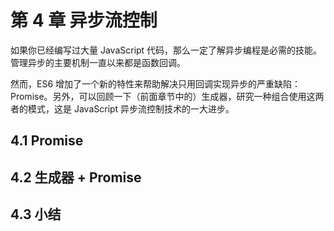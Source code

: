 # 第 4 章 异步流控制

如果你已经编写过大量 JavaScript 代码，那么一定了解异步编程是必需的技能。管理异步的主要机制一直以来都是函数回调。

然而，ES6 增加了一个新的特性来帮助解决只用回调实现异步的严重缺陷：Promise。另外，可以回顾一下（前面章节中的）生成器，研究一种组合使用这两者的模式，这是 JavaScript 异步流控制技术的一大进步。

## 4.1 Promise

## 4.2 生成器 + Promise

## 4.3 小结
